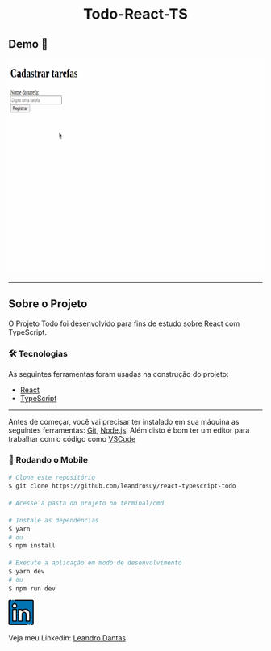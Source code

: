 <h1 style="text-align: center; font-weight: bold;">Todo-React-TS</h1>

## Demo 📸

<div align="center" >
   <img src="./github/funcionamento.gif" alt="demo-mobile" height="425">
</div>

---

## Sobre o Projeto

O Projeto Todo foi desenvolvido para fins de estudo sobre React com TypeScript.

### 🛠 Tecnologias

As seguintes ferramentas foram usadas na construção do projeto:

- [React](https://pt-br.reactjs.org/)
- [TypeScript](https://www.typescriptlang.org/)

---

Antes de começar, você vai precisar ter instalado em sua máquina as seguintes ferramentas:
[Git](https://git-scm.com), [Node.js](https://nodejs.org/en/).
Além disto é bom ter um editor para trabalhar com o código como [VSCode](https://code.visualstudio.com/)

### 🎲 Rodando o Mobile

```bash
# Clone este repositório
$ git clone https://github.com/leandrosuy/react-typescript-todo

# Acesse a pasta do projeto no terminal/cmd

# Instale as dependências
$ yarn
# ou
$ npm install

# Execute a aplicação em modo de desenvolvimento
$ yarn dev
# ou
$ npm run dev

```

<a href="https://raw.githubusercontent.com/ARTHURPC03/Proffy-FullStack/master/github/linkedin.png">
<img src="https://raw.githubusercontent.com/ARTHURPC03/Proffy-FullStack/master/github/linkedin.png" alt="linkedin" height="50"></a>
<br />

Veja meu Linkedin: [Leandro Dantas](https://www.linkedin.com/in/leandro-dantas-1959b711b/)